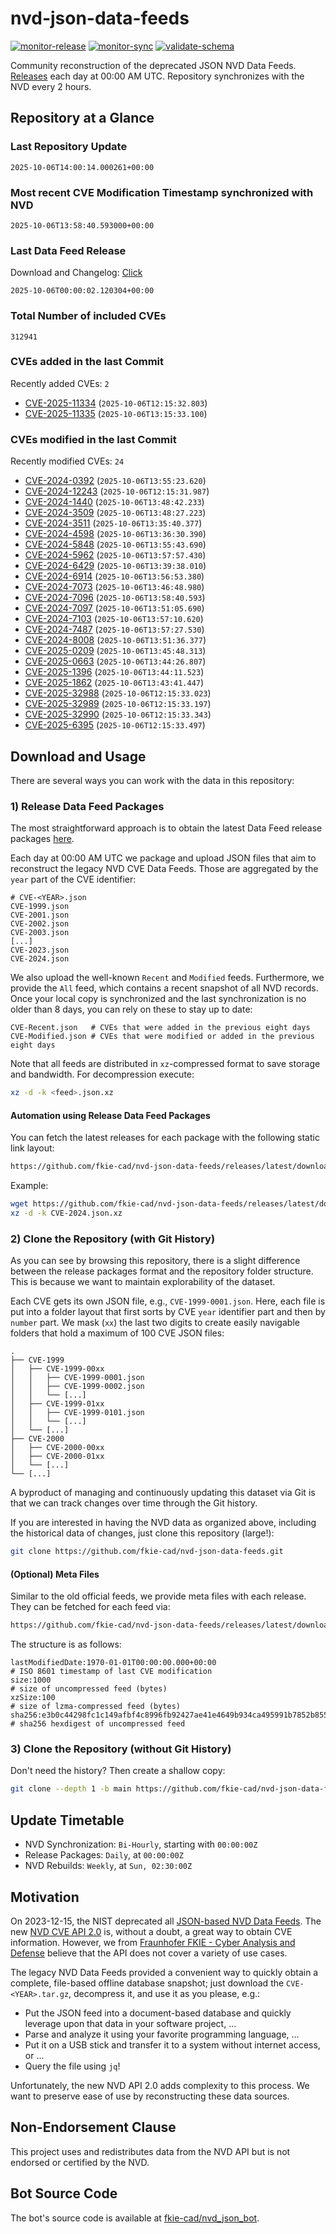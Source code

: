 # nvd-json-data-feeds

[![monitor-release](https://github.com/fkie-cad/nvd-json-data-feeds/actions/workflows/monitor_release.yml/badge.svg)](https://github.com/fkie-cad/nvd-json-data-feeds/actions/workflows/monitor_release.yml)
[![monitor-sync](https://github.com/fkie-cad/nvd-json-data-feeds/actions/workflows/monitor_sync.yml/badge.svg)](https://github.com/fkie-cad/nvd-json-data-feeds/actions/workflows/monitor_sync.yml)
[![validate-schema](https://github.com/fkie-cad/nvd-json-data-feeds/actions/workflows/validate_schema.yml/badge.svg)](https://github.com/fkie-cad/nvd-json-data-feeds/actions/workflows/validate_schema.yml)

Community reconstruction of the deprecated JSON NVD Data Feeds.
[Releases](https://github.com/fkie-cad/nvd-json-data-feeds/releases/latest) each day at 00:00 AM UTC.
Repository synchronizes with the NVD every 2 hours.

## Repository at a Glance

### Last Repository Update

```plain
2025-10-06T14:00:14.000261+00:00
```

### Most recent CVE Modification Timestamp synchronized with NVD

```plain
2025-10-06T13:58:40.593000+00:00
```

### Last Data Feed Release

Download and Changelog: [Click](https://github.com/fkie-cad/nvd-json-data-feeds/releases/latest)

```plain
2025-10-06T00:00:02.120304+00:00
```

### Total Number of included CVEs

```plain
312941
```

### CVEs added in the last Commit

Recently added CVEs: `2`

- [CVE-2025-11334](CVE-2025/CVE-2025-113xx/CVE-2025-11334.json) (`2025-10-06T12:15:32.803`)
- [CVE-2025-11335](CVE-2025/CVE-2025-113xx/CVE-2025-11335.json) (`2025-10-06T13:15:33.100`)


### CVEs modified in the last Commit

Recently modified CVEs: `24`

- [CVE-2024-0392](CVE-2024/CVE-2024-03xx/CVE-2024-0392.json) (`2025-10-06T13:55:23.620`)
- [CVE-2024-12243](CVE-2024/CVE-2024-122xx/CVE-2024-12243.json) (`2025-10-06T12:15:31.987`)
- [CVE-2024-1440](CVE-2024/CVE-2024-14xx/CVE-2024-1440.json) (`2025-10-06T13:48:42.233`)
- [CVE-2024-3509](CVE-2024/CVE-2024-35xx/CVE-2024-3509.json) (`2025-10-06T13:48:27.223`)
- [CVE-2024-3511](CVE-2024/CVE-2024-35xx/CVE-2024-3511.json) (`2025-10-06T13:35:40.377`)
- [CVE-2024-4598](CVE-2024/CVE-2024-45xx/CVE-2024-4598.json) (`2025-10-06T13:36:30.390`)
- [CVE-2024-5848](CVE-2024/CVE-2024-58xx/CVE-2024-5848.json) (`2025-10-06T13:55:43.690`)
- [CVE-2024-5962](CVE-2024/CVE-2024-59xx/CVE-2024-5962.json) (`2025-10-06T13:57:57.430`)
- [CVE-2024-6429](CVE-2024/CVE-2024-64xx/CVE-2024-6429.json) (`2025-10-06T13:39:38.010`)
- [CVE-2024-6914](CVE-2024/CVE-2024-69xx/CVE-2024-6914.json) (`2025-10-06T13:56:53.380`)
- [CVE-2024-7073](CVE-2024/CVE-2024-70xx/CVE-2024-7073.json) (`2025-10-06T13:46:48.980`)
- [CVE-2024-7096](CVE-2024/CVE-2024-70xx/CVE-2024-7096.json) (`2025-10-06T13:58:40.593`)
- [CVE-2024-7097](CVE-2024/CVE-2024-70xx/CVE-2024-7097.json) (`2025-10-06T13:51:05.690`)
- [CVE-2024-7103](CVE-2024/CVE-2024-71xx/CVE-2024-7103.json) (`2025-10-06T13:57:10.620`)
- [CVE-2024-7487](CVE-2024/CVE-2024-74xx/CVE-2024-7487.json) (`2025-10-06T13:57:27.530`)
- [CVE-2024-8008](CVE-2024/CVE-2024-80xx/CVE-2024-8008.json) (`2025-10-06T13:51:36.377`)
- [CVE-2025-0209](CVE-2025/CVE-2025-02xx/CVE-2025-0209.json) (`2025-10-06T13:45:48.313`)
- [CVE-2025-0663](CVE-2025/CVE-2025-06xx/CVE-2025-0663.json) (`2025-10-06T13:44:26.807`)
- [CVE-2025-1396](CVE-2025/CVE-2025-13xx/CVE-2025-1396.json) (`2025-10-06T13:44:11.523`)
- [CVE-2025-1862](CVE-2025/CVE-2025-18xx/CVE-2025-1862.json) (`2025-10-06T13:43:41.447`)
- [CVE-2025-32988](CVE-2025/CVE-2025-329xx/CVE-2025-32988.json) (`2025-10-06T12:15:33.023`)
- [CVE-2025-32989](CVE-2025/CVE-2025-329xx/CVE-2025-32989.json) (`2025-10-06T12:15:33.197`)
- [CVE-2025-32990](CVE-2025/CVE-2025-329xx/CVE-2025-32990.json) (`2025-10-06T12:15:33.343`)
- [CVE-2025-6395](CVE-2025/CVE-2025-63xx/CVE-2025-6395.json) (`2025-10-06T12:15:33.497`)


## Download and Usage

There are several ways you can work with the data in this repository:

### 1) Release Data Feed Packages

The most straightforward approach is to obtain the latest Data Feed release packages [here](https://github.com/fkie-cad/nvd-json-data-feeds/releases/latest).

Each day at 00:00 AM UTC we package and upload JSON files that aim to reconstruct the legacy NVD CVE Data Feeds.
Those are aggregated by the `year` part of the CVE identifier:

```
# CVE-<YEAR>.json
CVE-1999.json
CVE-2001.json
CVE-2002.json
CVE-2003.json
[...]
CVE-2023.json
CVE-2024.json
```

We also upload the well-known `Recent` and `Modified` feeds.
Furthermore, we provide the `All` feed, which contains a recent snapshot of all NVD records.
Once your local copy is synchronized and the last synchronization is no older than 8 days, you can rely on these to stay up to date:

```plain
CVE-Recent.json   # CVEs that were added in the previous eight days
CVE-Modified.json # CVEs that were modified or added in the previous eight days
```

Note that all feeds are distributed in `xz`-compressed format to save storage and bandwidth.
For decompression execute:

```sh
xz -d -k <feed>.json.xz
```

#### Automation using Release Data Feed Packages

You can fetch the latest releases for each package with the following static link layout:

```sh
https://github.com/fkie-cad/nvd-json-data-feeds/releases/latest/download/CVE-<YEAR>.json.xz
```

Example:

```sh
wget https://github.com/fkie-cad/nvd-json-data-feeds/releases/latest/download/CVE-2024.json.xz
xz -d -k CVE-2024.json.xz
```

### 2) Clone the Repository (with Git History)

As you can see by browsing this repository, there is a slight difference between the release packages format and the repository folder structure.
This is because we want to maintain explorability of the dataset.

Each CVE gets its own JSON file, e.g., `CVE-1999-0001.json`.
Here, each file is put into a folder layout that first sorts by CVE `year` identifier part and then by `number` part.
We mask (`xx`) the last two digits to create easily navigable folders that hold a maximum of 100 CVE JSON files:

```plain
.
├── CVE-1999
│   ├── CVE-1999-00xx
│   │   ├── CVE-1999-0001.json
│   │   ├── CVE-1999-0002.json
│   │   └── [...]
│   ├── CVE-1999-01xx
│   │   ├── CVE-1999-0101.json
│   │   └── [...]
│   └── [...]
├── CVE-2000
│   ├── CVE-2000-00xx
│   ├── CVE-2000-01xx
│   └── [...]
└── [...]
```

A byproduct of managing and continuously updating this dataset via Git is that we can track changes over time through the Git history.

If you are interested in having the NVD data as organized above, including the historical data of changes, just clone this repository (large!):

```sh
git clone https://github.com/fkie-cad/nvd-json-data-feeds.git
```

#### (Optional) Meta Files

Similar to the old official feeds, we provide meta files with each release. They can be fetched for each feed via:

```sh
https://github.com/fkie-cad/nvd-json-data-feeds/releases/latest/download/CVE-<YEAR>.meta
```

The structure is as follows:

```plain
lastModifiedDate:1970-01-01T00:00:00.000+00:00                          # ISO 8601 timestamp of last CVE modification
size:1000                                                               # size of uncompressed feed (bytes)
xzSize:100                                                              # size of lzma-compressed feed (bytes)
sha256:e3b0c44298fc1c149afbf4c8996fb92427ae41e4649b934ca495991b7852b855 # sha256 hexdigest of uncompressed feed
```

### 3) Clone the Repository (without Git History)

Don't need the history? Then create a shallow copy:

```sh
git clone --depth 1 -b main https://github.com/fkie-cad/nvd-json-data-feeds.git
```


## Update Timetable

* NVD Synchronization: `Bi-Hourly`, starting with `00:00:00Z`
* Release Packages: `Daily`, at `00:00:00Z`
* NVD Rebuilds: `Weekly`, at `Sun, 02:30:00Z`


## Motivation

On 2023-12-15, the NIST deprecated all [JSON-based NVD Data Feeds](https://nvd.nist.gov/vuln/data-feeds#divRetirementBanner-1).
The new [NVD CVE API 2.0](https://nvd.nist.gov/developers/vulnerabilities) is, without a doubt, a great way to obtain CVE information.
However, we from [Fraunhofer FKIE - Cyber Analysis and Defense](https://www.fkie.fraunhofer.de/en/departments/cad.html) believe that the API does not cover a variety of use cases.

The legacy NVD Data Feeds provided a convenient way to quickly obtain a complete, file-based offline database snapshot; just download the `CVE-<YEAR>.tar.gz`, decompress it, and use it as you please, e.g.:

- Put the JSON feed into a document-based database and quickly leverage upon that data in your software project, ...
- Parse and analyze it using your favorite programming language, ...
- Put it on a USB stick and transfer it to a system without internet access, or ...
- Query the file using `jq`!

Unfortunately, the new NVD API 2.0 adds complexity to this process.
We want to preserve ease of use by reconstructing these data sources.

## Non-Endorsement Clause

This project uses and redistributes data from the NVD API but is not endorsed or certified by the NVD.

## Bot Source Code

The bot's source code is available at [fkie-cad/nvd\_json\_bot](https://github.com/fkie-cad/nvd_json_bot).